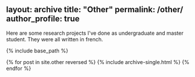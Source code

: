 layout: archive
title: "Other"
permalink: /other/
author_profile: true
---

Here are some research projects I've done as undergraduate and master student. They were all written in french.

{% include base_path %}

{% for post in site.other reversed %}
  {% include archive-single.html %}
{% endfor %}
